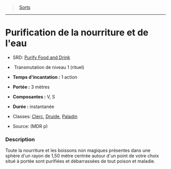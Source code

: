 ﻿---
!SpellItem
Name: Purification de la nourriture et de l'eau
AltName: '[Purify Food and Drink](srd_spells_purify_food_and_drink.md)'
Type: Transmutation
Level: 1
CastingTime: 1 action
Range: 3 mètres
Components: V, S
Duration: instantanée
Classes: '[Clerc](hd_cleric.md), [Druide](hd_druid.md), [Paladin](hd_paladin.md)'
Family: SpellHD
Source: (MDR p)
Ritual: rituel
Id: spells_hd.md#purification-de-la-nourriture-et-de-leau
ParentLink: spells_hd.md#sorts
ParentName: Sorts
NameLevel: 1
Attributes: {}
---
> [Sorts](hd_spells.md)

---

# Purification de la nourriture et de l'eau

- SRD: [Purify Food and Drink](srd_spells_purify_food_and_drink.md)

-  Transmutation de niveau 1 (rituel)

- **Temps d'incantation :** 1 action

- **Portée :** 3 mètres

- **Composantes :** V, S

- **Durée :** instantanée

- Classes: [Clerc](hd_cleric.md), [Druide](hd_druid.md), [Paladin](hd_paladin.md)

- Source: (MDR p)

### Description

Toute la nourriture et les boissons non magiques présentes dans une sphère d'un rayon de 1,50 mètre centrée autour d'un point de votre choix situé à portée sont purifiées et débarrassées de tout poison et maladie.

